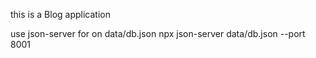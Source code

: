 this is a Blog application

use json-server for on data/db.json
    npx json-server data/db.json --port 8001 